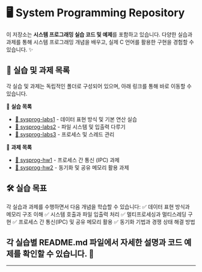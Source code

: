# 🖥️ System Programming Repository

이 저장소는 **시스템 프로그래밍 실습 코드 및 예제**를 포함하고 있습니다. 다양한 실습과 과제를 통해 시스템 프로그래밍 개념을 배우고, 실제 C 언어를 활용한 구현을 경험할 수 있습니다. ✨

## 📂 실습 및 과제 목록
각 실습 및 과제는 독립적인 폴더로 구성되어 있으며, 아래 링크를 통해 바로 이동할 수 있습니다.

🔗 **실습 목록**
- [📝 sysprog-labs1](https://github.com/ansunho123/System-programming/tree/main/sysprog-labs1) - 데이터 표현 방식 및 기본 연산 실습
- [📝 sysprog-labs2](https://github.com/ansunho123/System-programming/tree/main/sysprog-labs2) - 파일 시스템 및 입출력 다루기
- [📝 sysprog-labs3](https://github.com/ansunho123/System-programming/tree/main/sysprog-labs3) - 프로세스 및 스레드 관리

🔗 **과제 목록**
- [📌 sysprog-hw1](https://github.com/ansunho123/System-programming/tree/main/sysprog-hw1) - 프로세스 간 통신 (IPC) 과제
- [📌 sysprog-hw2](https://github.com/ansunho123/System-programming/tree/main/sysprog-hw2) - 동기화 및 공유 메모리 활용 과제

## 🛠️ 실습 목표
각 실습과 과제를 수행하면서 다음 개념을 학습할 수 있습니다:
✅ 데이터 표현 방식과 메모리 구조 이해
✅ 시스템 호출과 파일 입출력 처리
✅ 멀티프로세싱과 멀티스레딩 구현
✅ 프로세스 간 통신(IPC) 및 공유 메모리 활용
✅ 동기화 기법과 경쟁 상태 해결 방법

## 각 실습별 README.md 파일에서 **자세한 설명과 코드 예제**를 확인할 수 있습니다. 🚀

---
